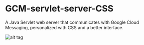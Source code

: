 GCM-servlet-server-CSS
======================

A Java Servlet web server that communicates with Google Cloud Messaging, personalized with CSS and a better interface.

![alt tag](http://i.imgur.com/jWofomE.jpg)
